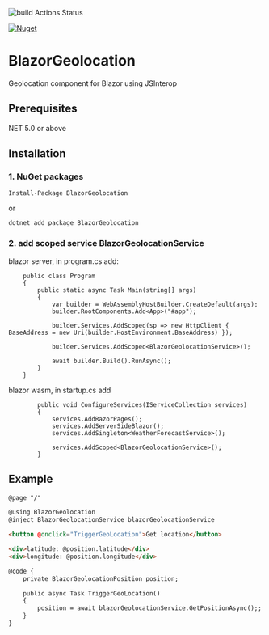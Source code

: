 ![build Actions Status](https://github.com/kattunga/BlazorGeolocation/workflows/build/badge.svg)

[![Nuget](https://img.shields.io/nuget/v/BlazorGeolocation?style=flat-square)](https://www.nuget.org/packages/BlazorGeolocation/)

# BlazorGeolocation
Geolocation component for Blazor using JSInterop

## Prerequisites

NET 5.0 or above

## Installation

### 1. NuGet packages

```
Install-Package BlazorGeolocation
```

or

```
dotnet add package BlazorGeolocation
```

### 2. add scoped service BlazorGeolocationService

blazor server, in program.cs add:
```
    public class Program
    {
        public static async Task Main(string[] args)
        {
            var builder = WebAssemblyHostBuilder.CreateDefault(args);
            builder.RootComponents.Add<App>("#app");

            builder.Services.AddScoped(sp => new HttpClient { BaseAddress = new Uri(builder.HostEnvironment.BaseAddress) });

            builder.Services.AddScoped<BlazorGeolocationService>();

            await builder.Build().RunAsync();
        }
    }
```

blazor wasm, in startup.cs add
```
        public void ConfigureServices(IServiceCollection services)
        {
            services.AddRazorPages();
            services.AddServerSideBlazor();
            services.AddSingleton<WeatherForecastService>();

            services.AddScoped<BlazorGeolocationService>();
        }
```

## Example


```html
@page "/"

@using BlazorGeolocation
@inject BlazorGeolocationService blazorGeolocationService

<button @onclick="TriggerGeoLocation">Get location</button>

<div>latitude: @position.latitude</div>
<div>longitude: @position.longitude</div>

@code {
    private BlazorGeolocationPosition position;

    public async Task TriggerGeoLocation()
    {
        position = await blazorGeolocationService.GetPositionAsync();;
    }
}
```
